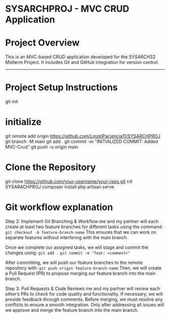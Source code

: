 # SYSARCHPROJ - MVC CRUD Application

#  Project Overview
This is an MVC-based CRUD application developed for the SYSARCH32 Midterm Project. 
It includes Git and GitHub integration for version control.

---

# Project Setup Instructions
git init 
# initialize
git remote add origin <https://github.com/LinzelPaciencia11/SYSARCHPROJ>
git branch -M main
git add .
git commit -m "INITIALIZED COMMIT: Added MVC-Crud"
git push -u origin main

# Clone the Repository

git clone https://github.com/your-username/your-repo.git
cd SYSARACHPROJ
composer install
php artisan serve

# Git workflow explanation

Step 2: Implement Git Branching & Workflow
me and my partner will each create at least two feature branches for different tasks using the command:
`git checkout -b feature-branch-name`
This ensures that we can work on separate features without interfering with the main branch.

Once we complete our assigned tasks, we will stage and commit the changes using:
`git add .`
`git commit -m "feat: <comment>"`

After committing, we will push our feature branches to the remote repository with:
`git push origin feature-branch-name`
Then, we will create a Pull Request (PR) to propose merging our feature branch into the main branch.

Step 3: Pull Requests & Code Reviews
me and my partner will review each other’s PRs to check for code quality and functionality.
If necessary, we will provide feedback through comments.
Before merging, we must resolve any conflicts to ensure a smooth integration.
Only after addressing all issues will we approve and merge the feature branch into the main branch.
